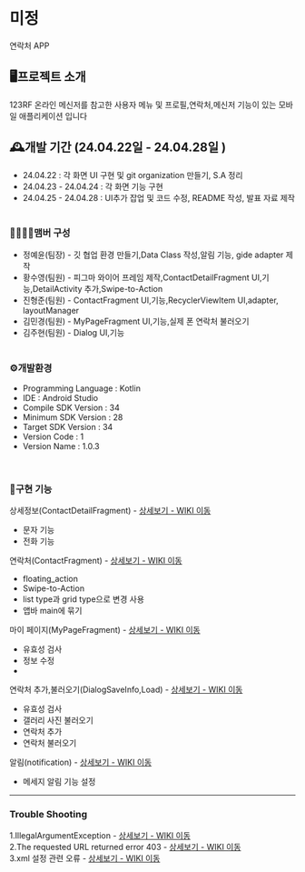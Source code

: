   # 미정
 연락처 APP
 
## 🖥️프로젝트 소개
123RF 온라인 메신저를 참고한 사용자 메뉴 및 프로필,연락처,메신저 기능이 있는 모바일 애플리케이션 입니다

## 🕰️개발 기간 (24.04.22일 - 24.04.28일 )
+ 24.04.22 : 각 화면 UI 구현 및 git organization 만들기, S.A 정리
+ 24.04.23 - 24.04.24 : 각 화면 기능 구현
+ 24.04.25 - 24.04.28 : UI추가 잡업 및 코드 수정, README 작성, 발표 자료 제작
<br><br> 
### 👨‍👨‍👧‍👦맴버 구성
+ 정예윤(팀장) - 깃 협업 환경 만들기,Data Class 작성,알림 기능, gide adapter 제작
+ 황수영(팀원) - 피그마 와이어 프레임 제작,ContactDetailFragment UI,기능,DetailActivity 추가,Swipe-to-Action
+ 진형준(팀원) - ContactFragment UI,기능,RecyclerViewItem UI,adapter, layoutManager
+ 김민경(팀원) - MyPageFragment UI,기능,실제 폰 연락처 불러오기
+ 김주현(팀원) - Dialog UI,기능
<br><br> 
### ⚙️개발환경
+ Programming Language : Kotlin
+ IDE : Android Studio
+ Compile SDK Version : 34
+ Minimum SDK Version : 28
+ Target SDK Version : 34
+ Version Code : 1
+ Version Name : 1.0.3

<br>

### 🔎구현 기능 
상세정보(ContactDetailFragment) - <a href =https://github.com/NBC-Project-closer/Closer/wiki/%EC%83%81%EC%84%B8%EC%A0%95%EB%B3%B4>상세보기 - WIKI 이동</a><br>

+ 문자 기능
+ 전화 기능


연락처(ContactFragment) - <a href = "https://github.com/NBC-Project-closer/Closer/wiki/%EC%97%B0%EB%9D%BD%EC%B2%98">상세보기 - WIKI 이동</a><br>

+ floating_action
+ Swipe-to-Action
+ list type과 grid type으로 변경 사용
+ 앱바 main에 묶기
  
마이 페이지(MyPageFragment) - <a href ="https://github.com/NBC-Project-closer/Closer/wiki/%EB%A7%88%EC%9D%B4-%ED%8E%98%EC%9D%B4%EC%A7%80">상세보기 - WIKI 이동</a><br>

+ 유효성 검사
+ 정보 수정
+ 
연락처 추가,불러오기(DialogSaveInfo,Load) - <a href = "https://github.com/NBC-Project-closer/Closer/wiki/%EC%97%B0%EB%9D%BD%EC%B2%98-%EC%B6%94%EA%B0%80">상세보기 - WIKI 이동</a><br>

+ 유효성 검사
+ 갤러리 사진 불러오기
+ 연락처 추가
+ 연락처 불러오기

알림(notification) - <a href = "https://github.com/NBC-Project-closer/Closer/wiki/%EC%95%8C%EB%A6%BC">상세보기 - WIKI 이동</a><br>

+ 메세지 알림 기능 설정

---
### Trouble Shooting

1.IllegalArgumentException - <a href = "https://github.com/NBC-Project-closer/Closer/wiki/IllegalArgumentException">상세보기 - WIKI 이동</a><br>
2.The requested URL returned error 403 - <a href = "https://github.com/NBC-Project-closer/Closer/wikiThe-requested-URL-returned-error-403">상세보기 - WIKI 이동</a><br>
3.xml 설정 관련 오류 - <a href = "https://github.com/NBC-Project-closer/Closer/wiki/xml-setting-%EA%B4%80%EB%A0%A8-%EC%98%A4%EB%A5%98">상세보기 - WIKI 이동</a><br>

  
  

